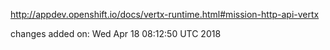 http://appdev.openshift.io/docs/vertx-runtime.html#mission-http-api-vertx

 
 changes added on: Wed Apr 18 08:12:50 UTC 2018